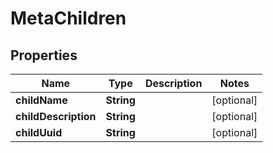 

# MetaChildren


## Properties

| Name | Type | Description | Notes |
|------------ | ------------- | ------------- | -------------|
|**childName** | **String** |  |  [optional] |
|**childDescription** | **String** |  |  [optional] |
|**childUuid** | **String** |  |  [optional] |



